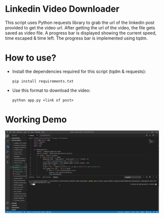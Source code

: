 # Linkedin Video Downloader
This script uses Python requests library to grab the url of the linkedin post provided to get the video url. After getting the url of the video, the file gets saved as video file. A progress bar is displayed showing the current speed, time escaped & time left. The progress bar is implemented using tqdm.


# How to use?
- Install the dependencies required for this script (tqdm & requests):

    ```pip install requirements.txt```

- Use this format to download the video:

    ```python app.py <link of post>```


# Working Demo

![](preview.gif)
